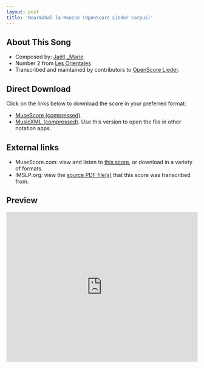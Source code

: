 ```yaml
---
layout: post
title: 'Nourmahal-la-Rousse (OpenScore Lieder Corpus)'
---
```


## About This Song

- Composed by: [Jaëll,_Marie](https://fourscoreandmore.org/openscore/lieder/Jaëll,_Marie)
- Number 2 from [Les Orientales](https://fourscoreandmore.org/openscore/lieder/Jaëll,_Marie/Les_Orientales)
- Transcribed and maintained by contributors to [OpenScore Lieder].

[OpenScore Lieder]: https://musescore.com/openscore-lieder-corpus

## Direct Download

Click on the links below to download the score in your preferred format:
- [MuseScore (compressed)](https://github.com/openscore/lieder/blob/main/scores/Jaëll,_Marie/Les_Orientales/2_Nourmahal-la-Rousse/lc6214587.mscz?raw=true).
- [MusicXML (compressed)](https://github.com/openscore/lieder/blob/main/scores/Jaëll,_Marie/Les_Orientales/2_Nourmahal-la-Rousse/lc6214587.mxl?raw=true). Use this version to open the file in other notation apps.

## External links

- MuseScore.com: view and listen to [this score][MuseScore], or download in a variety of formats.
- IMSLP.org: view the [source PDF file(s)][IMSLP] that this score was transcribed from.

[MuseScore]: https://musescore.com/score/6214587
[IMSLP]: https://imslp.org/wiki/Special:ReverseLookup/632172

## Preview

<iframe width="100%" height="394" src="https://musescore.com/openscore-lieder-corpus/scores/6214587/embed" frameborder="0" allowfullscreen allow="autoplay; fullscreen"></iframe>
